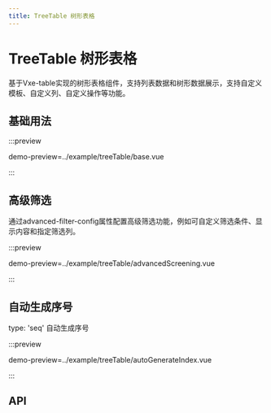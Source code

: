 ```yaml
---
title: TreeTable 树形表格
---
```


# TreeTable 树形表格

基于Vxe-table实现的树形表格组件，支持列表数据和树形数据展示，支持自定义模板、自定义列、自定义操作等功能。

## 基础用法

:::preview

demo-preview=../example/treeTable/base.vue

:::

## 高级筛选

通过advanced-filter-config属性配置高级筛选功能，例如可自定义筛选条件、显示内容和指定筛选列。

:::preview

demo-preview=../example/treeTable/advancedScreening.vue

:::

## 自动生成序号

type: 'seq' 自动生成序号

:::preview

demo-preview=../example/treeTable/autoGenerateIndex.vue

:::

## API

<API src="../data/tree_table.json" lang="zh"></API>
